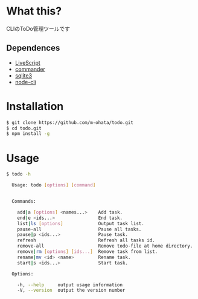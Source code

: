 # What this?

CLIのToDo管理ツールです

## Dependences
- [LiveScript](http://livescript.net/)
- [commander](https://www.npmjs.com/package/commander)
- [sqlite3](https://www.sqlite.org/index.html)
- [node-cli](https://github.com/miyabisun/node-cli)

# Installation

```bash
$ git clone https://github.com/m-ohata/todo.git
$ cd todo.git
$ npm install -g
```

# Usage

```bash
$ todo -h

  Usage: todo [options] [command]


  Commands:

    add|a [options] <names...>    Add task.
    end|e <ids...>                End task.
    list|ls [options]             Output task list.
    pause-all                     Pause all tasks.
    pause|p <ids...>              Pause task.
    refresh                       Refresh all tasks id.
    remove-all                    Remove todo-file at home directory.
    remove|rm [options] [ids...]  Remove task from list.
    rename|mv <id> <name>         Rename task.
    start|s <ids...>              Start task.

  Options:

    -h, --help     output usage information
    -V, --version  output the version number
```

